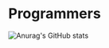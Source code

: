 # Programmers
![Anurag's GitHub stats](https://github-readme-stats.vercel.app/api?username=Rins13/Programmers&theme=aura&show_icons=true)
